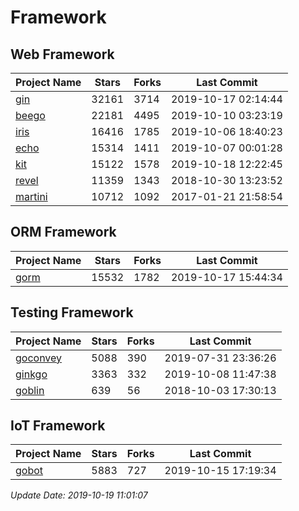 # Framework

## Web Framework

| Project Name | Stars | Forks | Last Commit |
| ------------ | ----- | ----- | ----------- |
| [gin](https://github.com/gin-gonic/gin) | 32161 | 3714 | 2019-10-17 02:14:44 |
| [beego](https://github.com/astaxie/beego) | 22181 | 4495 | 2019-10-10 03:23:19 |
| [iris](https://github.com/kataras/iris) | 16416 | 1785 | 2019-10-06 18:40:23 |
| [echo](https://github.com/labstack/echo) | 15314 | 1411 | 2019-10-07 00:01:28 |
| [kit](https://github.com/go-kit/kit) | 15122 | 1578 | 2019-10-18 12:22:45 |
| [revel](https://github.com/revel/revel) | 11359 | 1343 | 2018-10-30 13:23:52 |
| [martini](https://github.com/go-martini/martini) | 10712 | 1092 | 2017-01-21 21:58:54 |

## ORM Framework

| Project Name | Stars | Forks | Last Commit |
| ------------ | ----- | ----- | ----------- |
| [gorm](https://github.com/jinzhu/gorm) | 15532 | 1782 | 2019-10-17 15:44:34 |

## Testing Framework

| Project Name | Stars | Forks | Last Commit |
| ------------ | ----- | ----- | ----------- |
| [goconvey](https://github.com/smartystreets/goconvey) | 5088 | 390 | 2019-07-31 23:36:26 |
| [ginkgo](https://github.com/onsi/ginkgo) | 3363 | 332 | 2019-10-08 11:47:38 |
| [goblin](https://github.com/franela/goblin) | 639 | 56 | 2018-10-03 17:30:13 |

## IoT Framework

| Project Name | Stars | Forks | Last Commit |
| ------------ | ----- | ----- | ----------- |
| [gobot](https://github.com/hybridgroup/gobot) | 5883 | 727 | 2019-10-15 17:19:34 |

*Update Date: 2019-10-19 11:01:07*
